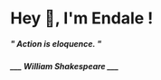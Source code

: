 <h1 title="head"> Hey 👋, I'm Endale !</h1>

**<h5><i>" Action is eloquence. "</i></h5>**

*<b>___ William Shakespeare ___</b>*
